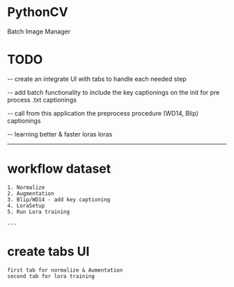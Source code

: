 # PythonCV
Batch Image Manager


# TODO

-- create an integrate UI with tabs to handle each needed step

-- add batch functionality to include the key captionings on the init for pre process .txt captionings

-- call from this application the preprocess procedure (WD14, Blip) captionings

-- learning better & faster loras loras

---

# workflow dataset

    1. Normalize
    2. Augmentation
    3. Blip/WD14 - add key captioning 
    4. LoraSetup
    5. Run Lora training
    
    ---

# create tabs UI

    first tab for normalize & Aumentation
    second tab for lora training